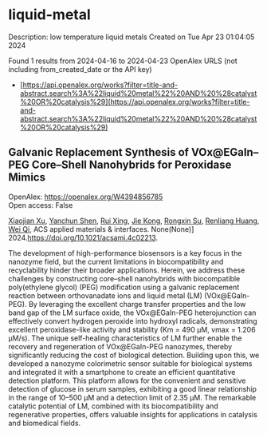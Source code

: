 # liquid-metal
Description: low temperature liquid metals
Created on Tue Apr 23 01:04:05 2024

Found 1 results from 2024-04-16 to 2024-04-23
OpenAlex URLS (not including from_created_date or the API key)
- [https://api.openalex.org/works?filter=title-and-abstract.search%3A%22liquid%20metal%22%20AND%20%28catalyst%20OR%20catalysis%29](https://api.openalex.org/works?filter=title-and-abstract.search%3A%22liquid%20metal%22%20AND%20%28catalyst%20OR%20catalysis%29)

## Galvanic Replacement Synthesis of VOx@EGaIn–PEG Core–Shell Nanohybrids for Peroxidase Mimics   

OpenAlex: https://openalex.org/W4394856785    
Open access: False
    
[Xiaojian Xu](https://openalex.org/A5067189884), [Yanchun Shen](https://openalex.org/A5089223615), [Rui Xing](https://openalex.org/A5007510662), [Jie Kong](https://openalex.org/A5033568110), [Rongxin Su](https://openalex.org/A5050124317), [Renliang Huang](https://openalex.org/A5059124969), [Wei Qi](https://openalex.org/A5071933793), ACS applied materials & interfaces. None(None)] 2024.https://doi.org/10.1021/acsami.4c02213.
    
The development of high-performance biosensors is a key focus in the nanozyme field, but the current limitations in biocompatibility and recyclability hinder their broader applications. Herein, we address these challenges by constructing core–shell nanohybrids with biocompatible poly(ethylene glycol) (PEG) modification using a galvanic replacement reaction between orthovanadate ions and liquid metal (LM) (VOx@EGaIn-PEG). By leveraging the excellent charge transfer properties and the low band gap of the LM surface oxide, the VOx@EGaIn-PEG heterojunction can effectively convert hydrogen peroxide into hydroxyl radicals, demonstrating excellent peroxidase-like activity and stability (Km = 490 μM, vmax = 1.206 μM/s). The unique self-healing characteristics of LM further enable the recovery and regeneration of VOx@EGaIn-PEG nanozymes, thereby significantly reducing the cost of biological detection. Building upon this, we developed a nanozyme colorimetric sensor suitable for biological systems and integrated it with a smartphone to create an efficient quantitative detection platform. This platform allows for the convenient and sensitive detection of glucose in serum samples, exhibiting a good linear relationship in the range of 10–500 μM and a detection limit of 2.35 μM. The remarkable catalytic potential of LM, combined with its biocompatibility and regenerative properties, offers valuable insights for applications in catalysis and biomedical fields.    

    
